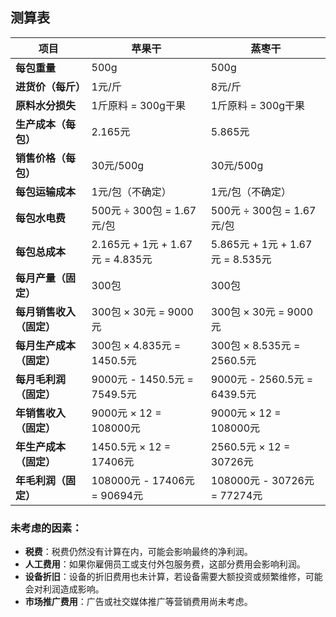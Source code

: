 ## 测算表

| **项目**         | **苹果干**                      | **蒸枣干**                      |
| -------------- | ---------------------------- | ---------------------------- |
| **每包重量**       | 500g                         | 500g                         |
| **进货价（每斤）**    | 1元/斤                         | 8元/斤                         |
| **原料水分损失**     | 1斤原料 = 300g干果                | 1斤原料 = 300g干果                |
| **生产成本（每包）**   | 2.165元                       | 5.865元                       |
| **销售价格（每包）**   | 30元/500g                     | 30元/500g                     |
| **每包运输成本**     | 1元/包（不确定）                    | 1元/包（不确定）                    |
| **每包水电费**      | 500元 ÷ 300包 = 1.67元/包        | 500元 ÷ 300包 = 1.67元/包        |
| **每包总成本**      | 2.165元 + 1元 + 1.67元 = 4.835元 | 5.865元 + 1元 + 1.67元 = 8.535元 |
| **每月产量（固定）**   | 300包                         | 300包                         |
| **每月销售收入（固定）** | 300包 × 30元 = 9000元           | 300包 × 30元 = 9000元           |
| **每月生产成本（固定）** | 300包 × 4.835元 = 1450.5元      | 300包 × 8.535元 = 2560.5元      |
| **每月毛利润（固定）**  | 9000元 - 1450.5元 = 7549.5元    | 9000元 - 2560.5元 = 6439.5元    |
| **年销售收入（固定）**  | 9000元 × 12 = 108000元         | 9000元 × 12 = 108000元         |
| **年生产成本（固定）**  | 1450.5元 × 12 = 17406元        | 2560.5元 × 12 = 30726元        |
| **年毛利润（固定）**   | 108000元 - 17406元 = 90694元    | 108000元 - 30726元 = 77274元    |
### 未考虑的因素：
- **税费**：税费仍然没有计算在内，可能会影响最终的净利润。
- **人工费用**：如果你雇佣员工或支付外包服务费，这部分费用会影响利润。
- **设备折旧**：设备的折旧费用也未计算，若设备需要大额投资或频繁维修，可能会对利润造成影响。
- **市场推广费用**：广告或社交媒体推广等营销费用尚未考虑。

